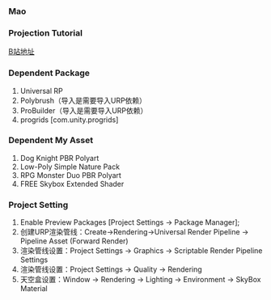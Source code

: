 ### Mao

### Projection Tutorial
[B站地址](https://www.bilibili.com/video/BV1rf4y1k7vE/?spm_id_from=333.788&vd_source=efa52da0168d65d95fd87b4ef514685d)

### Dependent Package 
1. Universal RP
2. Polybrush（导入是需要导入URP依赖）
3. ProBuilder（导入是需要导入URP依赖）
4. progrids [com.unity.progrids]

### Dependent My Asset
1. Dog Knight PBR Polyart
2. Low-Poly Simple Nature Pack
3. RPG Monster Duo PBR Polyart
4. FREE Skybox Extended Shader

### Project Setting
1. Enable Preview Packages [Project Settings -> Package Manager];
2. 创建URP渲染管线：Create->Rendering->Universal Render Pipeline -> Pipeline Asset (Forward Render)
3. 渲染管线设置：Project Settings -> Graphics -> Scriptable Render Pipeline Settings
4. 渲染管线设置：Project Settings -> Quality -> Rendering
5. 天空盒设置：Window -> Rendering -> Lighting -> Environment -> SkyBox Material
